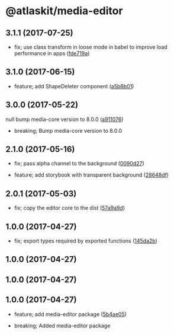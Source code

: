 # @atlaskit/media-editor


## 3.1.1 (2017-07-25)


* fix; use class transform in loose mode in babel to improve load performance in apps ([fde719a](https://bitbucket.org/atlassian/atlaskit/commits/fde719a))

## 3.1.0 (2017-06-15)


* feature; add ShapeDeleter component ([a5b8b01](https://bitbucket.org/atlassian/atlaskit/commits/a5b8b01))

## 3.0.0 (2017-05-22)


null bump media-core version to 8.0.0 ([a911076](https://bitbucket.org/atlassian/atlaskit/commits/a911076))


* breaking; Bump media-core version to 8.0.0

## 2.1.0 (2017-05-16)


* fix; pass alpha channel to the background ([0090d27](https://bitbucket.org/atlassian/atlaskit/commits/0090d27))


* feature; add storybook with transparent background ([28648df](https://bitbucket.org/atlassian/atlaskit/commits/28648df))

## 2.0.1 (2017-05-03)


* fix; copy the editor core to the dist ([57a9a9d](https://bitbucket.org/atlassian/atlaskit/commits/57a9a9d))

## 1.0.0 (2017-04-27)


* fix; export types required by exported functions ([145da2b](https://bitbucket.org/atlassian/atlaskit/commits/145da2b))

## 1.0.0 (2017-04-27)

## 1.0.0 (2017-04-27)

## 1.0.0 (2017-04-27)


* feature; add media-editor package ([5b4ae05](https://bitbucket.org/atlassian/atlaskit/commits/5b4ae05))


* breaking; Added media-editor package
